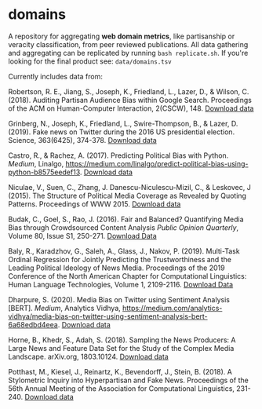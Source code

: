# domains

A repository for aggregating __web domain metrics__, like partisanship or veracity classification, from peer reviewed publications. All data gathering and aggregating can be replicated by running `bash replicate.sh`. If you're looking for the final product see: `data/domains.tsv`

Currently includes data from:

Robertson, R. E., Jiang, S., Joseph, K., Friedland, L., Lazer, D., & Wilson, C. (2018). Auditing Partisan Audience Bias within Google Search. Proceedings of the ACM on Human-Computer Interaction, 2(CSCW), 148.  [Download data](http://personalization.ccs.neu.edu/static/archive/bias_scores.tar.gz)  

Grinberg, N., Joseph, K., Friedland, L., Swire-Thompson, B., & Lazer, D. (2019). Fake news on Twitter during the 2016 US presidential election. Science, 363(6425), 374-378.  [Download data](https://github.com/LazerLab/twitter-fake-news-replication/trunk/domains/domain_coding)  

Castro, R., & Rachez, A. (2017). Predicting Political Bias with Python. _Medium_, Linalgo, https://medium.com/linalgo/predict-political-bias-using-python-b8575eedef13. [Download data](https://github.com/zermelozf/newspapers-clustering)

Niculae, V., Suen, C., Zhang, J. Danescu-Niculescu-Mizil, C., & Leskovec, J (2015). The Structure of Political Media Coverage as Revealed by Quoting Patterns. Proceedings of WWW 2015. [Download data](http://snap.stanford.edu/quotus/#data)

Budak, C., Goel, S., Rao, J. (2016). Fair and Balanced? Quantifying Media Bias through Crowdsourced Content Analysis _Public Opinion Quarterly_, Volume 80, Issue S1, 250-271. [Download Data](https://academic.oup.com/poq/article-abstract/80/S1/250/2223443?redirectedFrom=fulltext)

Baly, R., Karadzhov, G., Saleh, A., Glass, J., Nakov, P. (2019). Multi-Task Ordinal Regression for Jointly Predicting the Trustworthiness and the Leading Political Ideology of News Media. Proceedings of the 2019 Conference of the North American Chapter for Computational Linguistics: Human Language Technologies, Volume 1, 2109-2116. [Download Data](https://github.com/ramybaly/News-Media-Reliability/)

Dharpure, S. (2020). Media Bias on Twitter using Sentiment Analysis [BERT]. _Medium_, Analytics Vidhya, https://medium.com/analytics-vidhya/media-bias-on-twitter-using-sentiment-analysis-bert-6a68edbd4eea. [Download data](https://github.com/sourabhdharpure/Media-Bias-on-Twitter-using-Sentiment-Analysis-BERT-)

Horne, B., Khedr, S., Adah, S. (2018). Sampling the News Producers: A Large News and Feature Data Set for the Study of the Complex Media Landscape. arXiv.org, 1803.10124. [Download data](https://dataverse.harvard.edu/dataset.xhtml?persistentId=doi:10.7910/DVN/ZCXSKG)

Potthast, M., Kiesel, J., Reinartz, K., Bevendorff, J., Stein, B. (2018). A Stylometric Inquiry into Hyperpartisan and Fake News. Proceedings of the 56th Annual Meeting of the Association for Computational Linguistics, 231-240. [Download data](https://github.com/webis-de/ACL-18)

